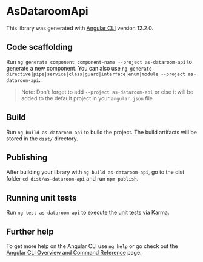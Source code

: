 # AsDataroomApi

This library was generated with [Angular CLI](https://github.com/angular/angular-cli) version 12.2.0.

## Code scaffolding

Run `ng generate component component-name --project as-dataroom-api` to generate a new component. You can also use `ng generate directive|pipe|service|class|guard|interface|enum|module --project as-dataroom-api`.
> Note: Don't forget to add `--project as-dataroom-api` or else it will be added to the default project in your `angular.json` file. 

## Build

Run `ng build as-dataroom-api` to build the project. The build artifacts will be stored in the `dist/` directory.

## Publishing

After building your library with `ng build as-dataroom-api`, go to the dist folder `cd dist/as-dataroom-api` and run `npm publish`.

## Running unit tests

Run `ng test as-dataroom-api` to execute the unit tests via [Karma](https://karma-runner.github.io).

## Further help

To get more help on the Angular CLI use `ng help` or go check out the [Angular CLI Overview and Command Reference](https://angular.io/cli) page.
